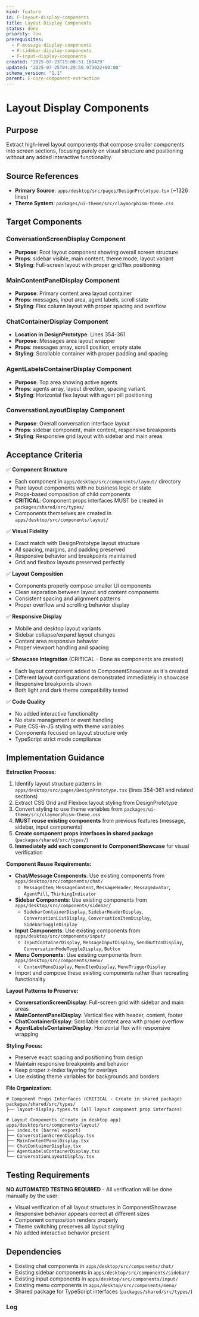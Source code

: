 ```yaml
---
kind: feature
id: F-layout-display-components
title: Layout Display Components
status: done
priority: low
prerequisites:
  - F-message-display-components
  - F-sidebar-display-components
  - F-input-display-components
created: "2025-07-23T19:08:51.180429"
updated: "2025-07-25T04:29:50.973022+00:00"
schema_version: "1.1"
parent: E-core-component-extraction
---
```


# Layout Display Components

## Purpose

Extract high-level layout components that compose smaller components into screen sections, focusing purely on visual structure and positioning without any added interactive functionality.

## Source References

- **Primary Source**: `apps/desktop/src/pages/DesignPrototype.tsx` (~1326 lines)
- **Theme System**: `packages/ui-theme/src/claymorphism-theme.css`

## Target Components

### ConversationScreenDisplay Component

- **Purpose**: Root layout component showing overall screen structure
- **Props**: sidebar visible, main content, theme mode, layout variant
- **Styling**: Full-screen layout with proper grid/flex positioning

### MainContentPanelDisplay Component

- **Purpose**: Primary content area layout container
- **Props**: messages, input area, agent labels, scroll state
- **Styling**: Flex column layout with proper spacing and overflow

### ChatContainerDisplay Component

- **Location in DesignPrototype**: Lines 354-361
- **Purpose**: Messages area layout wrapper
- **Props**: messages array, scroll position, empty state
- **Styling**: Scrollable container with proper padding and spacing

### AgentLabelsContainerDisplay Component

- **Purpose**: Top area showing active agents
- **Props**: agents array, layout direction, spacing variant
- **Styling**: Horizontal flex layout with agent pill positioning

### ConversationLayoutDisplay Component

- **Purpose**: Overall conversation interface layout
- **Props**: sidebar component, main content, responsive breakpoints
- **Styling**: Responsive grid layout with sidebar and main areas

## Acceptance Criteria

✅ **Component Structure**

- Each component in `apps/desktop/src/components/layout/` directory
- Pure layout components with no business logic or state
- Props-based composition of child components
- **CRITICAL**: Component props interfaces MUST be created in `packages/shared/src/types/`
- Components themselves are created in `apps/desktop/src/components/layout/`

✅ **Visual Fidelity**

- Exact match with DesignPrototype layout structure
- All spacing, margins, and padding preserved
- Responsive behavior and breakpoints maintained
- Grid and flexbox layouts preserved perfectly

✅ **Layout Composition**

- Components properly compose smaller UI components
- Clean separation between layout and content components
- Consistent spacing and alignment patterns
- Proper overflow and scrolling behavior display

✅ **Responsive Display**

- Mobile and desktop layout variants
- Sidebar collapse/expand layout changes
- Content area responsive behavior
- Proper viewport handling and spacing

✅ **Showcase Integration** (CRITICAL - Done as components are created)

- Each layout component added to ComponentShowcase as it's created
- Different layout configurations demonstrated immediately in showcase
- Responsive breakpoints shown
- Both light and dark theme compatibility tested

✅ **Code Quality**

- No added interactive functionality
- No state management or event handling
- Pure CSS-in-JS styling with theme variables
- Components focused on layout structure only
- TypeScript strict mode compliance

## Implementation Guidance

**Extraction Process:**

1. Identify layout structure patterns in `apps/desktop/src/pages/DesignPrototype.tsx` (lines 354-361 and related sections)
2. Extract CSS Grid and Flexbox layout styling from DesignPrototype
3. Convert styling to use theme variables from `packages/ui-theme/src/claymorphism-theme.css`
4. **MUST reuse existing components** from previous features (message, sidebar, input components)
5. **Create component props interfaces in shared package** (`packages/shared/src/types/`)
6. **Immediately add each component to ComponentShowcase** for visual verification

**Component Reuse Requirements:**

- **Chat/Message Components**: Use existing components from `apps/desktop/src/components/chat/`
  - `MessageItem`, `MessageContent`, `MessageHeader`, `MessageAvatar`, `AgentPill`, `ThinkingIndicator`
- **Sidebar Components**: Use existing components from `apps/desktop/src/components/sidebar/`
  - `SidebarContainerDisplay`, `SidebarHeaderDisplay`, `ConversationListDisplay`, `ConversationItemDisplay`, `SidebarToggleDisplay`
- **Input Components**: Use existing components from `apps/desktop/src/components/input/`
  - `InputContainerDisplay`, `MessageInputDisplay`, `SendButtonDisplay`, `ConversationModeToggleDisplay`, `Button`
- **Menu Components**: Use existing components from `apps/desktop/src/components/menu/`
  - `ContextMenuDisplay`, `MenuItemDisplay`, `MenuTriggerDisplay`
- Import and compose these existing components rather than recreating functionality

**Layout Patterns to Preserve:**

- **ConversationScreenDisplay**: Full-screen grid with sidebar and main areas
- **MainContentPanelDisplay**: Vertical flex with header, content, footer
- **ChatContainerDisplay**: Scrollable content area with proper overflow
- **AgentLabelsContainerDisplay**: Horizontal flex with responsive wrapping

**Styling Focus:**

- Preserve exact spacing and positioning from design
- Maintain responsive breakpoints and behavior
- Keep proper z-index layering for overlays
- Use existing theme variables for backgrounds and borders

**File Organization:**

```
# Component Props Interfaces (CRITICAL - Create in shared package)
packages/shared/src/types/
├── layout-display.types.ts (all layout component prop interfaces)

# Layout Components (Create in desktop app)
apps/desktop/src/components/layout/
├── index.ts (barrel export)
├── ConversationScreenDisplay.tsx
├── MainContentPanelDisplay.tsx
├── ChatContainerDisplay.tsx
├── AgentLabelsContainerDisplay.tsx
└── ConversationLayoutDisplay.tsx
```

## Testing Requirements

**NO AUTOMATED TESTING REQUIRED** - All verification will be done manually by the user:

- Visual verification of all layout structures in ComponentShowcase
- Responsive behavior appears correct at different sizes
- Component composition renders properly
- Theme switching preserves all layout styling
- No added interactive behavior present

## Dependencies

- Existing chat components in `apps/desktop/src/components/chat/`
- Existing sidebar components in `apps/desktop/src/components/sidebar/`
- Existing input components in `apps/desktop/src/components/input/`
- Existing menu components in `apps/desktop/src/components/menu/`
- Shared package for TypeScript interfaces (`packages/shared/src/types/`)

### Log
